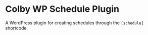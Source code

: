 # Colby WP Schedule Plugin

A WordPress plugin for creating schedules through the `[schedule]` shortcode.
